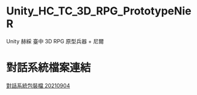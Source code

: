# Unity_HC_TC_3D_RPG_PrototypeNieR
 Unity 赫綵 臺中 3D RPG 原型兵器 + 尼爾

# 對話系統檔案連結
[對話系統包裝檔 20210904](DialogueSystem_20210904.unitypackage)